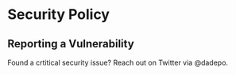 # Security Policy

## Reporting a Vulnerability

Found a crtitical security issue? Reach out on Twitter via @dadepo.
